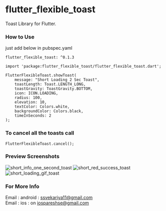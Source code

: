 # flutter_flexible_toast

Toast Library for Flutter.

### How to Use
just add below in pubspec.yaml 
```
flutter_flexible_toast: ^0.1.3
```
```
import 'package:flutter_flexible_toast/flutter_flexible_toast.dart';
```
```
FlutterFlexibleToast.showToast(
    message: "Short Loading 2 Sec Toast",
    toastLength: Toast.LENGTH_LONG,
    toastGravity: ToastGravity.BOTTOM,
    icon: ICON.LOADING,
    radius: 100,
    elevation: 10,
    textColor: Colors.white,
    backgroundColor: Colors.black,
    timeInSeconds: 2
);
```

### To cancel all the toasts call
```
FlutterFlexibleToast.cancel();
```

### Preview Screenshots 
![short_info_one_second_toast](https://user-images.githubusercontent.com/52414184/66133939-24589e80-e615-11e9-8cbb-20f79f917a1d.png)
![short_red_success_toast](https://user-images.githubusercontent.com/52414184/66134012-3f2b1300-e615-11e9-89dd-93b19d6de9c0.png)
![short_loading_gif_toast](https://user-images.githubusercontent.com/52414184/68575338-d8a9d800-0491-11ea-904d-9324b76ac617.gif)

### For More Info 
Email : android : ssvekariya11@gmail.com <br>
Email : ios : on iospareshse@gmail.com

